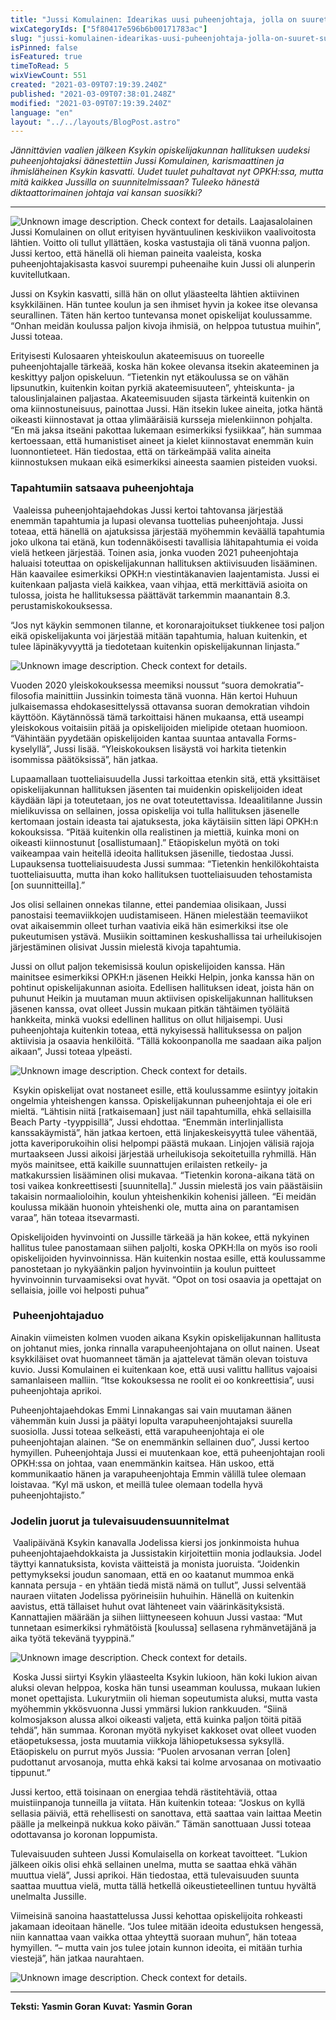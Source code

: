 ```yaml
---
title: "Jussi Komulainen: Idearikas uusi puheenjohtaja, jolla on suuret suunnitelmat"
wixCategoryIds: ["5f80417e596b6b00171783ac"]
slug: "jussi-komulainen-idearikas-uusi-puheenjohtaja-jolla-on-suuret-suunnitelmat"
isPinned: false
isFeatured: true
timeToRead: 5
wixViewCount: 551
created: "2021-03-09T07:19:39.240Z"
published: "2021-03-09T07:38:01.248Z"
modified: "2021-03-09T07:19:39.240Z"
language: "en"
layout: "../../layouts/BlogPost.astro"
---
```

*Jännittävien vaalien jälkeen Ksykin opiskelijakunnan hallituksen uudeksi puheenjohtajaksi äänestettiin Jussi Komulainen, karismaattinen ja ihmisläheinen Ksykin kasvatti. Uudet tuulet puhaltavat nyt OPKH:ssa, mutta mitä kaikkea Jussilla on suunnitelmissaan? Tuleeko hänestä diktaattorimainen johtaja vai kansan suosikki?*

---

![Unknown image description. Check context for details.](https://static.wixstatic.com/media/07242a_09fc89b9c31340779a91b84dbd13916e~mv2.jpg)
Laajasalolainen Jussi Komulainen on ollut erityisen hyväntuulinen keskiviikon vaalivoitosta lähtien. Voitto oli tullut yllättäen, koska vastustajia oli tänä vuonna paljon. Jussi kertoo, että hänellä oli hieman paineita vaaleista, koska puheenjohtajakisasta kasvoi suurempi puheenaihe kuin Jussi oli alunperin kuvitellutkaan. 

Jussi on Ksykin kasvatti, sillä hän on ollut yläasteelta lähtien aktiivinen ksykkiläinen. Hän tuntee koulun ja sen ihmiset hyvin ja kokee itse olevansa seurallinen. Täten hän kertoo tuntevansa monet opiskelijat koulussamme. “Onhan meidän koulussa paljon kivoja ihmisiä, on helppoa tutustua muihin”, Jussi toteaa. 

Erityisesti Kulosaaren yhteiskoulun akateemisuus on tuoreelle puheenjohtajalle tärkeää, koska hän kokee olevansa itsekin akateeminen ja keskittyy paljon opiskeluun. “Tietenkin nyt etäkoulussa se on vähän lipsunutkin, kuitenkin koitan pyrkiä akateemisuuteen”, yhteiskunta- ja talouslinjalainen paljastaa. Akateemisuuden sijasta tärkeintä kuitenkin on oma kiinnostuneisuus, painottaa Jussi. Hän itsekin lukee aineita, jotka häntä oikeasti kiinnostavat ja ottaa ylimääräisiä kursseja mielenkiinnon pohjalta. “En mä jaksa itseäni pakottaa lukemaan esimerkiksi fysiikkaa”, hän summaa kertoessaan, että humanistiset aineet ja kielet kiinnostavat enemmän kuin luonnontieteet. Hän tiedostaa, että on tärkeämpää valita aineita kiinnostuksen mukaan eikä esimerkiksi aineesta saamien pisteiden vuoksi. 

### **Tapahtumiin satsaava puheenjohtaja**

&nbsp;Vaaleissa puheenjohtajaehdokas Jussi kertoi tahtovansa järjestää enemmän tapahtumia ja lupasi olevansa tuottelias puheenjohtaja. Jussi toteaa, että hänellä on ajatuksissa järjestää myöhemmin keväällä tapahtumia joko ulkona tai etänä, kun todennäköisesti tavallisia lähitapahtumia ei voida vielä hetkeen järjestää. Toinen asia, jonka vuoden 2021 puheenjohtaja haluaisi toteuttaa on opiskelijakunnan hallituksen aktiivisuuden lisääminen. Hän kaavailee esimerkiksi OPKH:n viestintäkanavien laajentamista. Jussi ei kuitenkaan paljasta vielä kaikkea, vaan vihjaa, että merkittäviä asioita on tulossa, joista he hallituksessa päättävät tarkemmin maanantain 8.3. perustamiskokouksessa. 

“Jos nyt käykin semmonen tilanne, et koronarajoitukset tiukkenee tosi paljon eikä opiskelijakunta voi järjestää mitään tapahtumia, haluan kuitenkin, et tulee läpinäkyvyyttä ja tiedotetaan kuitenkin opiskelijakunnan linjasta.”


![Unknown image description. Check context for details.](https://static.wixstatic.com/media/07242a_812d88365714479bb25c2e65b7d2d73c~mv2.jpg)

Vuoden 2020 yleiskokouksessa meemiksi noussut “suora demokratia”-filosofia mainittiin Jussinkin toimesta tänä vuonna. Hän kertoi Huhuun julkaisemassa ehdokasesittelyssä ottavansa suoran demokratian vihdoin käyttöön. Käytännössä tämä tarkoittaisi hänen mukaansa, että useampi yleiskokous voitaisiin pitää ja opiskelijoiden mielipide otetaan huomioon. “Vähintään pyydetään opiskelijoiden kantaa suuntaa antavalla Forms-kyselyllä”, Jussi lisää. “Yleiskokouksen lisäystä voi harkita tietenkin isommissa päätöksissä”, hän jatkaa. 

Lupaamallaan tuotteliaisuudella Jussi tarkoittaa etenkin sitä, että yksittäiset opiskelijakunnan hallituksen jäsenten tai muidenkin opiskelijoiden ideat käydään läpi ja toteutetaan, jos ne ovat toteutettavissa. Ideaalitilanne Jussin mielikuvissa on sellainen, jossa opiskelija voi tulla hallituksen jäsenelle kertomaan jostain ideasta tai ajatuksesta, joka käytäisiin sitten läpi OPKH:n kokouksissa. “Pitää kuitenkin olla realistinen ja miettiä, kuinka moni on oikeasti kiinnostunut [osallistumaan].” Etäopiskelun myötä on toki vaikeampaa vain heitellä ideoita hallituksen jäsenille, tiedostaa Jussi. Lupauksensa tuotteliaisuudesta Jussi summaa: “Tietenkin henkilökohtaista tuotteliaisuutta, mutta ihan koko hallituksen tuotteliaisuuden tehostamista [on suunnitteilla].”

Jos olisi sellainen onnekas tilanne, ettei pandemiaa olisikaan, Jussi panostaisi teemaviikkojen uudistamiseen. Hänen mielestään teemaviikot ovat aikaisemmin olleet turhan vaativia eikä hän esimerkiksi itse ole pukeutumisen ystävä. Musiikin soittaminen keskushallissa tai urheilukisojen järjestäminen olisivat Jussin mielestä kivoja tapahtumia. 

Jussi on ollut paljon tekemisissä koulun opiskelijoiden kanssa. Hän mainitsee esimerkiksi OPKH:n jäsenen Heikki Helpin, jonka kanssa hän on pohtinut opiskelijakunnan asioita. Edellisen hallituksen ideat, joista hän on puhunut Heikin ja muutaman muun aktiivisen opiskelijakunnan hallituksen jäsenen kanssa, ovat olleet Jussin mukaan pitkän tähtäimen työläitä hankkeita, minkä vuoksi edellinen hallitus on ollut hiljaisempi. Uusi puheenjohtaja kuitenkin toteaa, että nykyisessä hallituksessa on paljon aktiivisia ja osaavia henkilöitä. “Tällä kokoonpanolla me saadaan aika paljon aikaan”, Jussi toteaa ylpeästi. 


![Unknown image description. Check context for details.](https://static.wixstatic.com/media/07242a_9deeaf36bdd445ddad07e77feb54ae70~mv2.jpg)

&nbsp;Ksykin opiskelijat ovat nostaneet esille, että koulussamme esiintyy joitakin ongelmia yhteishengen kanssa. Opiskelijakunnan puheenjohtaja ei ole eri mieltä. “Lähtisin niitä [ratkaisemaan] just näil tapahtumilla, ehkä sellaisilla Beach Party -tyyppisillä”, Jussi ehdottaa. “Enemmän interlinjallista kanssakäymistä”, hän jatkaa kertoen, että linjakeskeisyyttä tulee vähentää, jotta kaveriporukoihin olisi helpompi päästä mukaan. Linjojen välisiä rajoja murtaakseen Jussi aikoisi järjestää urheilukisoja sekoitetuilla ryhmillä. Hän myös mainitsee, että kaikille suunnattujen erilaisten retkeily- ja matkakurssien lisääminen olisi mukavaa. “Tietenkin korona-aikana tätä on tosi vaikea konkreettisesti [suunnitella].” Jussin mielestä jos vain päästäisiin takaisin normaalioloihin, koulun yhteishenkikin kohenisi jälleen. “Ei meidän koulussa mikään huonoin yhteishenki ole, mutta aina on parantamisen varaa”, hän toteaa itsevarmasti. 

Opiskelijoiden hyvinvointi on Jussille tärkeää ja hän kokee, että nykyinen hallitus tulee panostamaan siihen paljolti, koska OPKH:lla on myös iso rooli opiskelijoiden hyvinvoinnissa. Hän kuitenkin nostaa esille, että koulussamme panostetaan jo nykyäänkin paljon hyvinvointiin ja koulun puitteet hyvinvoinnin turvaamiseksi ovat hyvät. “Opot on tosi osaavia ja opettajat on sellaisia, joille voi helposti puhua”

### &nbsp;Puheenjohtajaduo

Ainakin viimeisten kolmen vuoden aikana Ksykin opiskelijakunnan hallitusta on johtanut mies, jonka rinnalla varapuheenjohtajana on ollut nainen. Useat ksykkiläiset ovat huomanneet tämän ja ajattelevat tämän olevan toistuva kuvio. Jussi Komulainen ei kuitenkaan koe, että uusi valittu hallitus vajoaisi samanlaiseen malliin. “Itse kokouksessa ne roolit ei oo konkreettisia”, uusi puheenjohtaja aprikoi. 

Puheenjohtajaehdokas Emmi Linnakangas sai vain muutaman äänen vähemmän kuin Jussi ja päätyi lopulta varapuheenjohtajaksi suurella suosiolla. Jussi toteaa selkeästi, että varapuheenjohtaja ei ole puheenjohtajan alainen. “Se on enemmänkin sellainen duo”, Jussi kertoo hymyillen. Puheenjohtaja Jussi ei muutenkaan koe, että puheenjohtajan rooli OPKH:ssa on johtaa, vaan enemmänkin kaitsea. Hän uskoo, että kommunikaatio hänen ja varapuheenjohtaja Emmin välillä tulee olemaan loistavaa. “Kyl mä uskon, et meillä tulee olemaan todella hyvä puheenjohtajisto.”

### **Jodelin juorut ja tulevaisuudensuunnitelmat**

&nbsp;Vaalipäivänä Ksykin kanavalla Jodelissa kiersi jos jonkinmoista huhua puheenjohtajaehdokkaista ja Jussistakin kirjoitettiin monia jodlauksia. Jodel täyttyi kannatuksista, kovista väitteistä ja monista juoruista. “Joidenkin pettymykseksi joudun sanomaan, että en oo kaatanut mummoa enkä kannata persuja - en yhtään tiedä mistä nämä on tullut”, Jussi selventää nauraen viitaten Jodelissa pyörineisiin huhuihin. Hänellä on kuitenkin aavistus, että tällaiset huhut ovat lähteneet vain väärinkäsityksistä. Kannattajien määrään ja siihen liittyneeseen kohuun Jussi vastaa: “Mut tunnetaan esimerkiksi ryhmätöistä [koulussa] sellasena ryhmänvetäjänä ja aika työtä tekevänä tyyppinä.”


![Unknown image description. Check context for details.](https://static.wixstatic.com/media/07242a_ec6e3b2c7cfe4b389a2ca5feab639a48~mv2.jpg)


&nbsp;Koska Jussi siirtyi Ksykin yläasteelta Ksykin lukioon, hän koki lukion aivan aluksi olevan helppoa, koska hän tunsi useamman koulussa, mukaan lukien monet opettajista. Lukurytmiin oli hieman sopeutumista aluksi, mutta vasta myöhemmin ykkösvuonna Jussi ymmärsi lukion rankkuuden. “Siinä kolmosjakson alussa alkoi oikeasti valjeta, että kuinka paljon töitä pitää tehdä”, hän summaa. Koronan myötä nykyiset kakkoset ovat olleet vuoden etäopetuksessa, josta muutamia viikkoja lähiopetuksessa syksyllä. Etäopiskelu on purrut myös Jussia: “Puolen arvosanan verran [olen] pudottanut arvosanoja, mutta ehkä kaksi tai kolme arvosanaa on motivaatio tippunut.” 

Jussi kertoo, että toisinaan on energiaa tehdä rästitehtäviä, ottaa muistiinpanoja tunneilla ja viitata. Hän kuitenkin toteaa: “Joskus on kyllä sellasia päiviä, että rehellisesti on sanottava, että saattaa vain laittaa Meetin päälle ja melkeinpä nukkua koko päivän.” Tämän sanottuaan Jussi toteaa odottavansa jo koronan loppumista. 

Tulevaisuuden suhteen Jussi Komulaisella on korkeat tavoitteet. “Lukion jälkeen oikis olisi ehkä sellainen unelma, mutta se saattaa ehkä vähän muuttua vielä”, Jussi aprikoi. Hän tiedostaa, että tulevaisuuden suunta saattaa muuttua vielä, mutta tällä hetkellä oikeustieteellinen tuntuu hyvältä unelmalta Jussille.

Viimeisinä sanoina haastattelussa Jussi kehottaa opiskelijoita rohkeasti jakamaan ideoitaan hänelle. “Jos tulee mitään ideoita edustuksen hengessä, niin kannattaa vaan vaikka ottaa yhteyttä suoraan muhun”, hän toteaa hymyillen. “– mutta vain jos tulee jotain kunnon ideoita, ei mitään turhia viestejä”, hän jatkaa naurahtaen.


![Unknown image description. Check context for details.](https://static.wixstatic.com/media/07242a_eb3ff4ce849c4667a8db8ef72c01ef01~mv2.jpg)

---

**Teksti: Yasmin Goran**
**Kuvat: Yasmin Goran**


